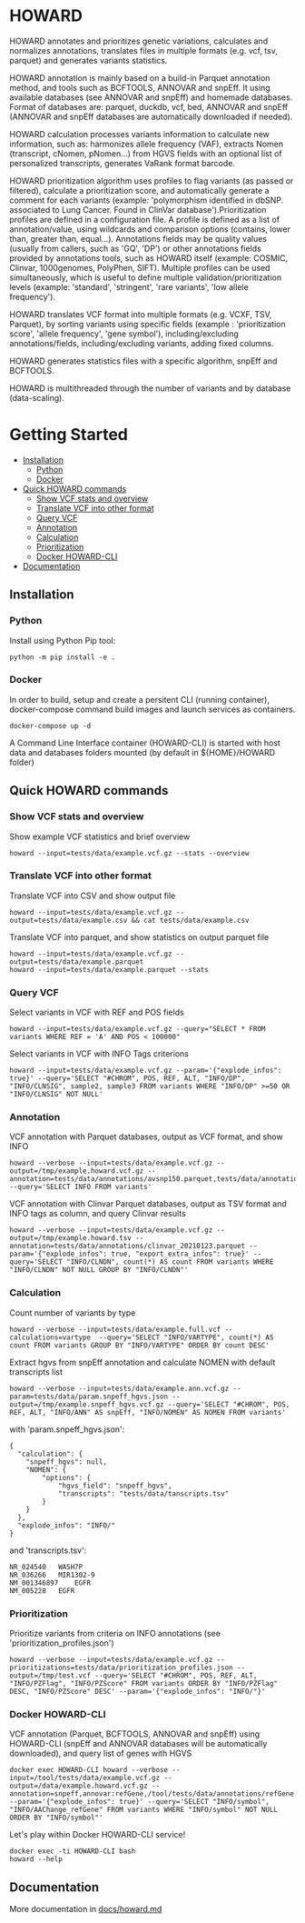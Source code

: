HOWARD
===

HOWARD annotates and prioritizes genetic variations, calculates and normalizes annotations, translates files in multiple formats (e.g. vcf, tsv, parquet) and generates variants statistics.

HOWARD annotation is mainly based on a build-in Parquet annotation method, and tools such as BCFTOOLS, ANNOVAR and snpEff. It using available databases (see ANNOVAR and snpEff) and homemade databases. Format of databases are: parquet, duckdb, vcf, bed, ANNOVAR and snpEff (ANNOVAR and snpEff databases are automatically downloaded if needed). 

HOWARD calculation processes variants information to calculate new information, such as: harmonizes allele frequency (VAF), extracts Nomen (transcript, cNomen, pNomen...) from HGVS fields with an optional list of personalized transcripts, generates VaRank format barcode.

HOWARD prioritization algorithm uses profiles to flag variants (as passed or filtered), calculate a prioritization score, and automatically generate a comment for each variants (example: 'polymorphism identified in dbSNP. associated to Lung Cancer. Found in ClinVar database').Prioritization profiles are defined in a configuration file. A profile is defined as a list of annotation/value, using wildcards and comparison options (contains, lower than, greater than, equal...). Annotations fields may be quality values (usually from callers, such as 'GQ', 'DP') or other annotations fields provided by annotations tools, such as HOWARD itself (example: COSMIC, Clinvar, 1000genomes, PolyPhen, SIFT). Multiple profiles can be used simultaneously, which is useful to define multiple validation/prioritization levels (example: 'standard', 'stringent', 'rare variants', 'low allele frequency').

HOWARD translates VCF format into multiple formats (e.g. VCXF, TSV, Parquet), by sorting variants using specific fields (example : 'prioritization score', 'allele frequency', 'gene symbol'), including/excluding annotations/fields, including/excluding variants, adding fixed columns.

HOWARD generates statistics files with a specific algorithm, snpEff and BCFTOOLS.

HOWARD is multithreaded through the number of variants and by database (data-scaling).


# Getting Started

- [Installation](#installation)
  - [Python](#python)
  - [Docker](#docker)
- [Quick HOWARD commands](#quick-howard-commands)
  - [Show VCF stats and overview](#show-vcf-stats-and-overview)
  - [Translate VCF into other format](#translate-vcf-into-other-format)
  - [Query VCF](#query-vcf)
  - [Annotation](#annotation)
  - [Calculation](#calculation)
  - [Prioritization](#prioritization)
  - [Docker HOWARD-CLI](#docker-howard-cli)
- [Documentation](#documentation)



## Installation

### Python

Install using Python Pip tool:
```
python -m pip install -e .
```

### Docker

In order to build, setup and create a persitent CLI (running container), docker-compose command build images and launch services as containers.

```
docker-compose up -d
```

A Command Line Interface container (HOWARD-CLI) is started with host data and databases folders mounted (by default in ${HOME}/HOWARD folder)

## Quick HOWARD commands

### Show VCF stats and overview

Show example VCF statistics and brief overview
```
howard --input=tests/data/example.vcf.gz --stats --overview
```

### Translate VCF into other format

Translate VCF into CSV and show output file
```
howard --input=tests/data/example.vcf.gz --output=tests/data/example.csv && cat tests/data/example.csv
```

Translate VCF into parquet, and show statistics on output parquet file
```
howard --input=tests/data/example.vcf.gz --output=tests/data/example.parquet
howard --input=tests/data/example.parquet --stats
```

### Query VCF

Select variants in VCF with REF and POS fields
```
howard --input=tests/data/example.vcf.gz --query="SELECT * FROM variants WHERE REF = 'A' AND POS < 100000"
```

Select variants in VCF with INFO Tags criterions
```
howard --input=tests/data/example.vcf.gz --param='{"explode_infos": true}' --query='SELECT "#CHROM", POS, REF, ALT, "INFO/DP", "INFO/CLNSIG", sample2, sample3 FROM variants WHERE "INFO/DP" >=50 OR "INFO/CLNSIG" NOT NULL'
```

### Annotation

VCF annotation with Parquet databases, output as VCF format, and show INFO
```
howard --verbose --input=tests/data/example.vcf.gz --output=/tmp/example.howard.vcf.gz --annotation=tests/data/annotations/avsnp150.parquet,tests/data/annotations/dbnsfp42a.parquet,tests/data/annotations/gnomad211_genome.parquet --query='SELECT INFO FROM variants'
```

VCF annotation with Clinvar Parquet databases, output as TSV format and INFO tags as column, and query Clinvar results
```
howard --verbose --input=tests/data/example.vcf.gz --output=/tmp/example.howard.tsv --annotation=tests/data/annotations/clinvar_20210123.parquet --param='{"explode_infos": true, "export_extra_infos": true}' --query='SELECT "INFO/CLNDN", count(*) AS count FROM variants WHERE "INFO/CLNDN" NOT NULL GROUP BY "INFO/CLNDN"'
```

### Calculation

Count number of variants by type
```
howard --verbose --input=tests/data/example.full.vcf --calculations=vartype  --query='SELECT "INFO/VARTYPE", count(*) AS count FROM variants GROUP BY "INFO/VARTYPE" ORDER BY count DESC'
```

Extract hgvs from snpEff annotation and calculate NOMEN with default transcripts list
```
howard --verbose --input=tests/data/example.ann.vcf.gz --param=tests/data/param.snpeff_hgvs.json --output=/tmp/example.snpeff_hgvs.vcf.gz --query='SELECT "#CHROM", POS, REF, ALT, "INFO/ANN" AS snpEff, "INFO/NOMEN" AS NOMEN FROM variants'
```
with 'param.snpeff_hgvs.json':
```
{
  "calculation": {
    "snpeff_hgvs": null,
    "NOMEN": {
        "options": {
            "hgvs_field": "snpeff_hgvs",
            "transcripts": "tests/data/tanscripts.tsv"
        }
    }
  },
  "explode_infos": "INFO/"
}
```
and 'transcripts.tsv':
```
NR_024540	WASH7P
NR_036266	MIR1302-9
NM_001346897	EGFR
NM_005228	EGFR
```

### Prioritization

Prioritize variants from criteria on INFO annotations (see 'prioritization_profiles.json')
```
howard --verbose --input=tests/data/example.vcf.gz --prioritizations=tests/data/prioritization_profiles.json --output=/tmp/test.vcf --query='SELECT "#CHROM", POS, REF, ALT, "INFO/PZFlag", "INFO/PZScore" FROM variants ORDER BY "INFO/PZFlag" DESC, "INFO/PZScore" DESC' --param='{"explode_infos": "INFO/"}'
```

### Docker HOWARD-CLI

VCF annotation (Parquet, BCFTOOLS, ANNOVAR and snpEff) using HOWARD-CLI (snpEff and ANNOVAR databases will be automatically downloaded), and query list of genes with HGVS

```
docker exec HOWARD-CLI howard --verbose --input=/tool/tests/data/example.vcf.gz --output=/data/example.howard.vcf.gz --annotation=snpeff,annovar:refGene,/tool/tests/data/annotations/refGene.bed.gz,/tool/tests/data/annotations/avsnp150.vcf.gz,tests/data/annotations/dbnsfp42a.parquet --param='{"explode_infos": true}' --query='SELECT "INFO/symbol", "INFO/AAChange_refGene" FROM variants WHERE "INFO/symbol" NOT NULL ORDER BY "INFO/symbol"'
```


Let's play within Docker HOWARD-CLI service!
```
docker exec -ti HOWARD-CLI bash
howard --help
```

## Documentation

More documentation in [docs/howard.md](docs/howard.md)


